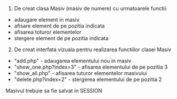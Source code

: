 1. De creat clasa Masiv (masiv de numere) cu urmatoarele functii:
 * adaugare element in masiv
 * afisare element de pe pozitia indicata
 * afisarea toturor elementelor
 * stergere element de pe pozitia indicata
2. De creat interfata vizuala pentru realizarea functiilor clasei Masiv
 * "add.php" - adaugarea elementului nou in masiv
 * "show_one.php?index=3" - afisarea elementului de pe pozitia 3
 * "show_all.php" - afisarea tuturor elementelor masivului
 * "delete.php?index=2" - stergerea elementului de pe pozitia 2
 
 Masivul trebuie sa fie salvat in SESSION
